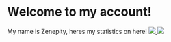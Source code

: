 # Welcome to my account!
My name is Zenepity, heres my statistics on here!
<a href="#">
  <img src="https://github-readme-stats.vercel.app/api?username=zenepity&count_private=true&show_icons=true&theme=radical"/>
  <img src="https://github-readme-stats.vercel.app/api/top-langs/?username=zenepity&theme=radical"/>
</a>
